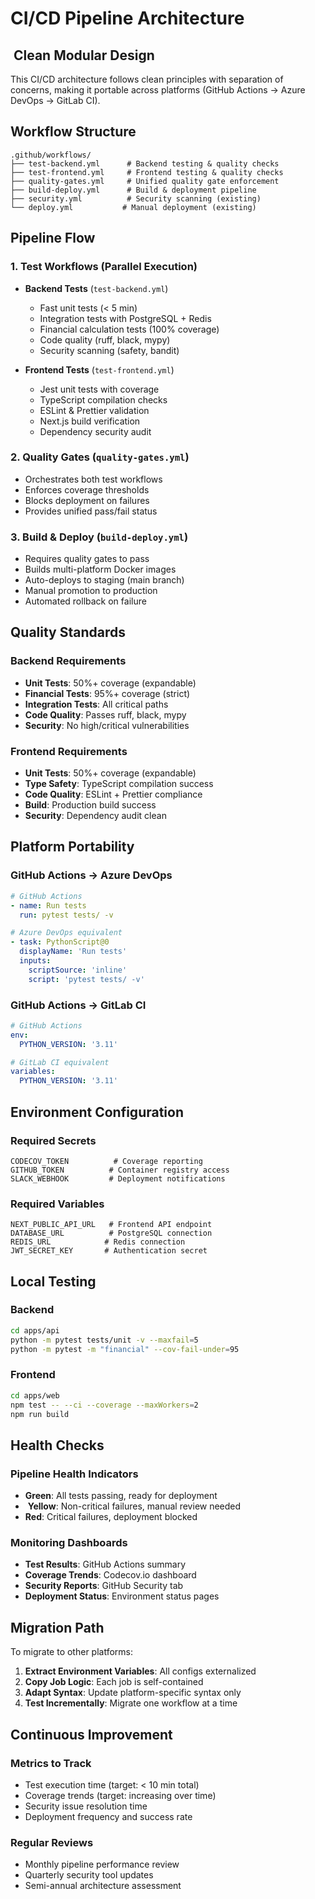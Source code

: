 # CI/CD Pipeline Architecture

## ️ Clean Modular Design

This CI/CD architecture follows clean principles with separation of concerns, making it portable across platforms (GitHub Actions → Azure DevOps → GitLab CI).

##  Workflow Structure

```
.github/workflows/
├── test-backend.yml      # Backend testing & quality checks
├── test-frontend.yml     # Frontend testing & quality checks  
├── quality-gates.yml     # Unified quality gate enforcement
├── build-deploy.yml      # Build & deployment pipeline
├── security.yml          # Security scanning (existing)
└── deploy.yml           # Manual deployment (existing)
```

##  Pipeline Flow

### 1. **Test Workflows** (Parallel Execution)
- **Backend Tests** (`test-backend.yml`)
  - Fast unit tests (< 5 min)
  - Integration tests with PostgreSQL + Redis
  - Financial calculation tests (100% coverage)
  - Code quality (ruff, black, mypy)
  - Security scanning (safety, bandit)

- **Frontend Tests** (`test-frontend.yml`)
  - Jest unit tests with coverage
  - TypeScript compilation checks
  - ESLint & Prettier validation
  - Next.js build verification
  - Dependency security audit

### 2. **Quality Gates** (`quality-gates.yml`)
- Orchestrates both test workflows
- Enforces coverage thresholds
- Blocks deployment on failures
- Provides unified pass/fail status

### 3. **Build & Deploy** (`build-deploy.yml`)
- Requires quality gates to pass
- Builds multi-platform Docker images
- Auto-deploys to staging (main branch)
- Manual promotion to production
- Automated rollback on failure

##  Quality Standards

### Backend Requirements
- **Unit Tests**: 50%+ coverage (expandable)
- **Financial Tests**: 95%+ coverage (strict)
- **Integration Tests**: All critical paths
- **Code Quality**: Passes ruff, black, mypy
- **Security**: No high/critical vulnerabilities

### Frontend Requirements  
- **Unit Tests**: 50%+ coverage (expandable)
- **Type Safety**: TypeScript compilation success
- **Code Quality**: ESLint + Prettier compliance
- **Build**: Production build success
- **Security**: Dependency audit clean

##  Platform Portability

### GitHub Actions → Azure DevOps
```yaml
# GitHub Actions
- name: Run tests
  run: pytest tests/ -v

# Azure DevOps equivalent
- task: PythonScript@0
  displayName: 'Run tests'
  inputs:
    scriptSource: 'inline'
    script: 'pytest tests/ -v'
```

### GitHub Actions → GitLab CI
```yaml
# GitHub Actions
env:
  PYTHON_VERSION: '3.11'

# GitLab CI equivalent
variables:
  PYTHON_VERSION: '3.11'
```

##  Environment Configuration

### Required Secrets
```
CODECOV_TOKEN          # Coverage reporting
GITHUB_TOKEN          # Container registry access
SLACK_WEBHOOK         # Deployment notifications
```

### Required Variables
```
NEXT_PUBLIC_API_URL   # Frontend API endpoint
DATABASE_URL          # PostgreSQL connection
REDIS_URL            # Redis connection
JWT_SECRET_KEY       # Authentication secret
```

##  Local Testing

### Backend
```bash
cd apps/api
python -m pytest tests/unit -v --maxfail=5
python -m pytest -m "financial" --cov-fail-under=95
```

### Frontend
```bash
cd apps/web
npm test -- --ci --coverage --maxWorkers=2
npm run build
```

##  Health Checks

### Pipeline Health Indicators
-  **Green**: All tests passing, ready for deployment
- ️ **Yellow**: Non-critical failures, manual review needed
-  **Red**: Critical failures, deployment blocked

### Monitoring Dashboards
- **Test Results**: GitHub Actions summary
- **Coverage Trends**: Codecov.io dashboard  
- **Security Reports**: GitHub Security tab
- **Deployment Status**: Environment status pages

##  Migration Path

To migrate to other platforms:

1. **Extract Environment Variables**: All configs externalized
2. **Copy Job Logic**: Each job is self-contained
3. **Adapt Syntax**: Update platform-specific syntax only
4. **Test Incrementally**: Migrate one workflow at a time

##  Continuous Improvement

### Metrics to Track
- Test execution time (target: < 10 min total)
- Coverage trends (target: increasing over time)
- Security issue resolution time
- Deployment frequency and success rate

### Regular Reviews
- Monthly pipeline performance review
- Quarterly security tool updates
- Semi-annual architecture assessment